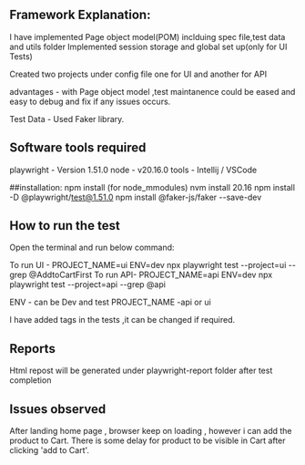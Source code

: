 ## Framework Explanation:
   I have implemented Page object model(POM) inclduing spec file,test data and utils folder
   Implemented session storage and global set up(only for UI Tests)

   Created two projects under config file one for UI and another for API

   advantages -  with Page object model ,test maintanence could be eased and easy to debug and fix if any issues occurs.

   Test Data - Used Faker library.

## Software tools required
  playwright - Version 1.51.0
  node - v20.16.0
  tools - Intellij / VSCode

##installation:
npm install (for node_mmodules)
nvm install 20.16
npm install -D @playwright/test@1.51.0
npm install @faker-js/faker --save-dev


## How to run the test

  Open the terminal and run below command:

  To run UI -  PROJECT_NAME=ui ENV=dev npx playwright test --project=ui --grep @AddtoCartFirst
  To run API-  PROJECT_NAME=api ENV=dev npx playwright test --project=api --grep @api

  ENV - can be Dev and test
  PROJECT_NAME -api or ui

  I have added tags in the tests ,it can be changed if required.

## Reports
  Html repost will be generated under playwright-report folder after test completion

## Issues observed
After landing home page , browser keep on loading , however i can add the product to Cart.
There is some delay for product to be visible  in Cart after clicking 'add to Cart'.
